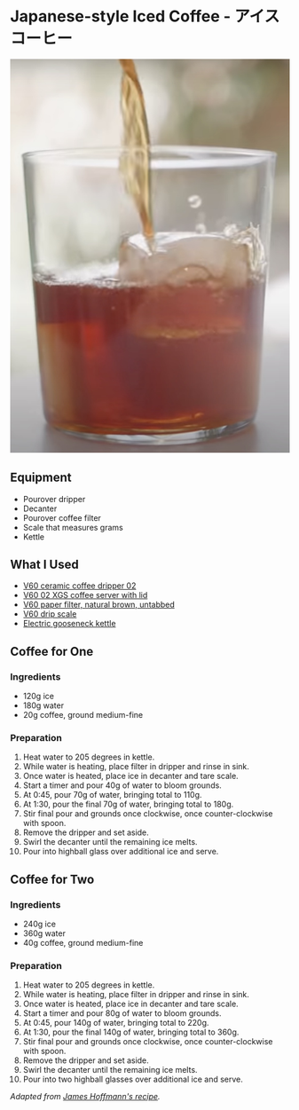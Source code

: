 
# Japanese-style Iced Coffee - アイスコーヒー

![Final result](../assets/recipes/japanese-iced-coffee/1.jpeg)

## Equipment
- Pourover dripper
- Decanter
- Pourover coffee filter
- Scale that measures grams
- Kettle

## What I Used
- [V60 ceramic coffee dripper 02](https://www.hario-usa.com/collections/drippers/products/v60-ceramic-coffee-dripper-02-classic)
- [V60 02 XGS coffee server with lid](https://www.hario-usa.com/collections/servers/products/v60-range-server?variant=32575164252293)
- [V60 paper filter, natural brown, untabbed](https://www.hario-usa.com/collections/filters/products/copy-of-paper-filter-for-01-drippers?variant=32472393416837)
- [V60 drip scale](https://www.hario-usa.com/collections/scales/products/v60-drip-scale)
- [Electric gooseneck kettle](https://www.walmart.com/ip/Willsence-Gooseneck-Kettle-Temperature-Control-Pour-Over-Electric-Coffee-Tea-100-Stainless-Steel-Inner-1200W-Rapid-Heating-0-8L-Built-in-Stopwatch-Bl/870059197?athbdg=L1700)

## Coffee for One

### Ingredients
- 120g ice
- 180g water
- 20g coffee, ground medium-fine

### Preparation
1. Heat water to 205 degrees in kettle.
2. While water is heating, place filter in dripper and rinse in sink.
3. Once water is heated, place ice in decanter and tare scale.
4. Start a timer and pour 40g of water to bloom grounds.
5. At 0:45, pour 70g of water, bringing total to 110g.
6. At 1:30, pour the final 70g of water, bringing total to 180g.
7. Stir final pour and grounds once clockwise, once counter-clockwise with spoon.
8. Remove the dripper and set aside.
9. Swirl the decanter until the remaining ice melts.
10. Pour into highball glass over additional ice and serve.

## Coffee for Two

### Ingredients
- 240g ice
- 360g water
- 40g coffee, ground medium-fine

### Preparation
1. Heat water to 205 degrees in kettle.
2. While water is heating, place filter in dripper and rinse in sink.
3. Once water is heated, place ice in decanter and tare scale.
4. Start a timer and pour 80g of water to bloom grounds.
5. At 0:45, pour 140g of water, bringing total to 220g.
6. At 1:30, pour the final 140g of water, bringing total to 360g.
7. Stir final pour and grounds once clockwise, once counter-clockwise with spoon.
8. Remove the dripper and set aside.
9. Swirl the decanter until the remaining ice melts.
10. Pour into two highball glasses over additional ice and serve.

_Adapted from [James Hoffmann's
recipe](https://www.youtube.com/watch?v=PApBycDrPo0)._